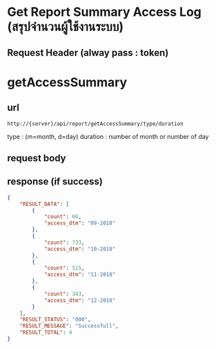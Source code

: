 # Get Report Summary Access Log (สรุปจำนวนผู้ใช้งานระบบ)

## Request Header (alway pass : token)

# getAccessSummary

## url
    http://{server}/api/report/getAccessSummary/type/duration

type : (m=month, d=day)
duration : number of month or number of day
    
## request body

## response (if success)
```json
{
    "RESULT_DATA": [
        {
            "count": 66,
            "access_dtm": "09-2018"
        },
        {
            "count": 733,
            "access_dtm": "10-2018"
        },
        {
            "count": 515,
            "access_dtm": "11-2018"
        },
        {
            "count": 343,
            "access_dtm": "12-2018"
        }
    ],
    "RESULT_STATUS": "000",
    "RESULT_MESSAGE": "Successfull",
    "RESULT_TOTAL": 4
}
```